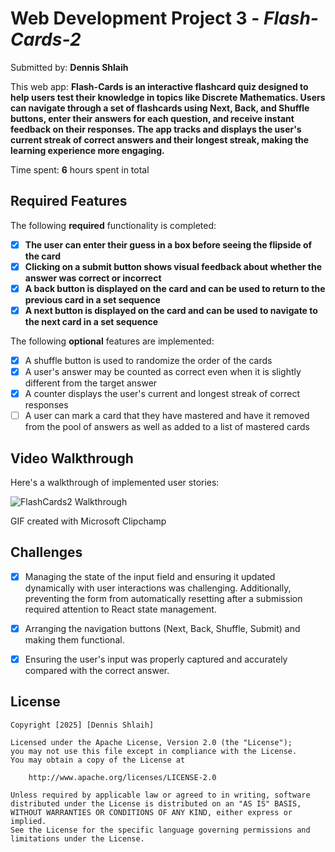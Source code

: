 # Web Development Project 3 - *Flash-Cards-2*

Submitted by: **Dennis Shlaih**

This web app: **Flash-Cards is an interactive flashcard quiz designed to help users test their knowledge in topics like Discrete Mathematics. Users can navigate through a set of flashcards using Next, Back, and Shuffle buttons, enter their answers for each question, and receive instant feedback on their responses. The app tracks and displays the user's current streak of correct answers and their longest streak, making the learning experience more engaging.**

Time spent: **6** hours spent in total

## Required Features

The following **required** functionality is completed:

- [X] **The user can enter their guess in a box before seeing the flipside of the card**
- [X] **Clicking on a submit button shows visual feedback about whether the answer was correct or incorrect**
- [X] **A back button is displayed on the card and can be used to return to the previous card in a set sequence**
- [X] **A next button is displayed on the card and can be used to navigate to the next card in a set sequence**

The following **optional** features are implemented:

- [X] A shuffle button is used to randomize the order of the cards
- [X] A user's answer may be counted as correct even when it is slightly different from the target answer
- [X] A counter displays the user's current and longest streak of correct responses
- [ ] A user can mark a card that they have mastered and have it removed from the pool of answers as well as added to a list of mastered cards

## Video Walkthrough

Here's a walkthrough of implemented user stories:

![FlashCards2 Walkthrough](https://github.com/user-attachments/assets/e34a0a93-3c2b-4847-be35-46774b2bcb12)


GIF created with Microsoft Clipchamp  

## Challenges

- [X] Managing the state of the input field and ensuring it updated dynamically with user interactions was challenging. Additionally, preventing the form from automatically resetting after a submission required attention to React state management.
- [X] Arranging the navigation buttons (Next, Back, Shuffle, Submit) and making them functional.
- [X] Ensuring the user's input was properly captured and accurately compared with the correct answer.


## License

    Copyright [2025] [Dennis Shlaih]

    Licensed under the Apache License, Version 2.0 (the "License");
    you may not use this file except in compliance with the License.
    You may obtain a copy of the License at

        http://www.apache.org/licenses/LICENSE-2.0

    Unless required by applicable law or agreed to in writing, software
    distributed under the License is distributed on an "AS IS" BASIS,
    WITHOUT WARRANTIES OR CONDITIONS OF ANY KIND, either express or implied.
    See the License for the specific language governing permissions and
    limitations under the License.
